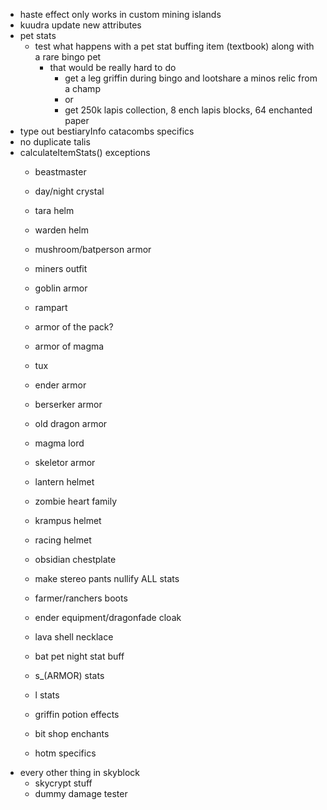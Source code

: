 - haste effect only works in custom mining islands
- kuudra update new attributes
- pet stats
    - test what happens with a pet stat buffing item (textbook) along with a rare bingo pet
        - that would be really hard to do
            - get a leg griffin during bingo and lootshare a minos relic from a champ
            - or
            - get 250k lapis collection, 8 ench lapis blocks, 64 enchanted paper
- type out bestiaryInfo catacombs specifics
- no duplicate talis
- calculateItemStats() exceptions
    - beastmaster
    - day/night crystal

    - tara helm
    - warden helm
    - mushroom/batperson armor
    - miners outfit
    - goblin armor
    - rampart
    - armor of the pack?
    - armor of magma
    - tux
    - ender armor
    - berserker armor
    - old dragon armor
    - magma lord
    - skeletor armor
    - lantern helmet
    - zombie heart family
    - krampus helmet
    - racing helmet
    - obsidian chestplate
    - make stereo pants nullify ALL stats
    - farmer/ranchers boots

    - ender equipment/dragonfade cloak
    - lava shell necklace

    - bat pet night stat buff
    - s_(ARMOR) stats
    - l stats
    - griffin potion effects
    - bit shop enchants

    - hotm specifics
- every other thing in skyblock
    - skycrypt stuff
    - dummy damage tester
